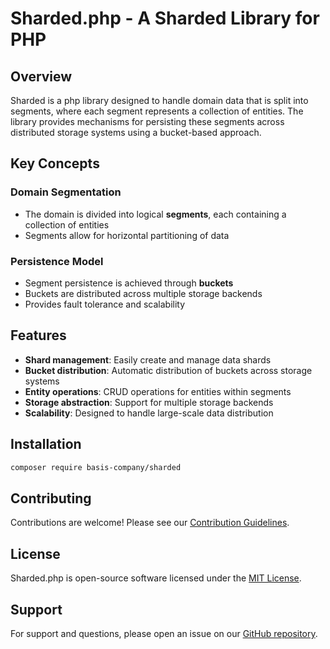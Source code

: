 # Sharded.php - A Sharded Library for PHP

## Overview

Sharded is a php library designed to handle domain data that is split into segments, where each segment represents a collection of entities. The library provides mechanisms for persisting these segments across distributed storage systems using a bucket-based approach.

## Key Concepts

### Domain Segmentation
- The domain is divided into logical **segments**, each containing a collection of entities
- Segments allow for horizontal partitioning of data

### Persistence Model
- Segment persistence is achieved through **buckets**
- Buckets are distributed across multiple storage backends
- Provides fault tolerance and scalability

## Features

- **Shard management**: Easily create and manage data shards
- **Bucket distribution**: Automatic distribution of buckets across storage systems
- **Entity operations**: CRUD operations for entities within segments
- **Storage abstraction**: Support for multiple storage backends
- **Scalability**: Designed to handle large-scale data distribution

## Installation

```bash
composer require basis-company/sharded
```

## Contributing

Contributions are welcome! Please see our [Contribution Guidelines](https://github.com/basis-company/sharded.php/blob/master/CONTRIBUTING.md).

## License

Sharded.php is open-source software licensed under the [MIT License](https://github.com/basis-company/sharded.php/blob/master/LICENSE).

## Support

For support and questions, please open an issue on our [GitHub repository](https://github.com/basis-company/sharded.php/issues).